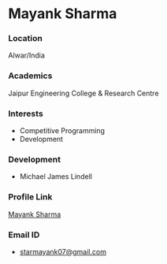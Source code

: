 # Mayank Sharma

### Location

Alwar/India

### Academics

Jaipur Engineering College & Research Centre

### Interests

- Competitive Programming
- Development

### Development

- Michael James Lindell

### Profile Link

[Mayank Sharma](https://github.com/starmayank07)

### Email ID

- starmayank07@gmail.com
